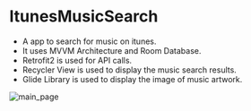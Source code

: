 # ItunesMusicSearch
- A app to search for music on itunes.
- It uses MVVM Architecture and Room Database.
- Retrofit2 is used for API calls.
- Recycler View is used to display the music search results.
- Glide Library is used to display the image of music artwork.

![main_page](https://user-images.githubusercontent.com/48640844/112753899-3a230600-8ff7-11eb-917c-f1b31208c1d0.png)
